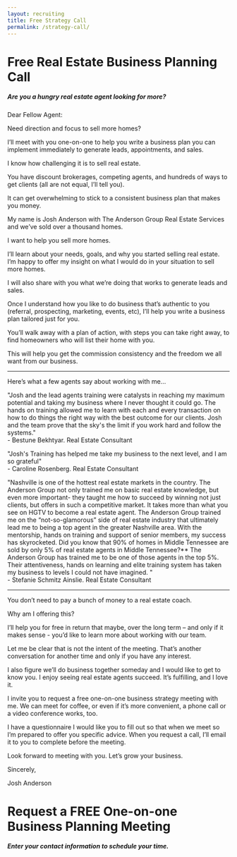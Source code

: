 ```yaml
---
layout: recruiting
title: Free Strategy Call
permalink: /strategy-call/
---
```


<div class="recruiting-page">
<h1 class="join-us">Free Real Estate Business Planning Call</h1>
<h5 class="join-us-subtitle">Are you a hungry real estate agent looking for more?</h5>

<p>Dear Fellow Agent:</p>

<p>Need direction and focus to sell more homes?</p>

<p>I’ll meet with you one-on-one to help you write a business plan you can implement immediately to generate leads, appointments, and sales. </p>

<p>I know how challenging it is to sell real estate.</p>

<p>You have discount brokerages, competing agents, and hundreds of ways to get clients (all are not equal, I’ll tell you).</p>

<p>It can get overwhelming to stick to a consistent business plan that makes you money.</p>

<p>My name is Josh Anderson with The Anderson Group Real Estate Services and we’ve sold over a thousand homes. </p>

<p>I want to help you sell more homes.</p>

<p>I’ll learn about your needs, goals, and why you started selling real estate. I’m happy to offer my insight on what I would do in your situation to sell more homes.</p>

<p>I will also share with you what we’re doing that works to generate leads and sales. </p>

<p>Once I understand how you like to do business that’s authentic to you (referral, prospecting, marketing, events, etc), I’ll help you write a business plan tailored just for you.</p>

<p>You’ll walk away with a plan of action, with steps you can take right away, to find homeowners who will list their home with you. </p>

<p>This will help you get the commission consistency and the freedom we all want from our business.</p>

<hr>
<div class="qanda">
<p class="section-title">Here’s what a few agents say about working with me…</p>

<p><span class="quote">"Josh and the lead agents training were catalysts in reaching my maximum potential and taking my business where I never thought it could go. The hands on training allowed me to learn with each and every transaction on how to do things the right way with the best outcome for our clients. Josh and the team prove that the sky's the limit if you work hard and follow the systems."</span><br>
<span class="author">- Bestune Bekhtyar. Real Estate Consultant</span></p>

<p><span class="quote">"Josh's Training has helped me take my business to the next level, and I am so grateful"</span><br>
<span class="author">- Caroline Rosenberg. Real Estate Consultant</span></p>

<p><span class="quote">"Nashville is one of the hottest real estate markets in the country.  The Anderson Group not only trained me on basic real estate knowledge, but even more important- they taught me how to succeed by winning not just clients, but offers in such a competitive market.
It takes more than what you see on HGTV to become a real estate agent.  The Anderson Group trained me on the “not-so-glamorous” side of real estate industry that ultimately lead me to being a top agent in the greater Nashville area. With the mentorship, hands on training and support of senior members, my success has skyrocketed.
Did you know that 90% of homes in Middle Tennessee are sold by only 5% of real estate agents in Middle Tennessee?** The Anderson Group has trained me to be one of those agents in the top 5%.  Their attentiveness, hands on learning and elite training system has taken my business to levels I could not have imagined.
"</span><br>
<span class="author">- Stefanie Schmitz Ainslie. Real Estate Consultant</span></p>
</div>
<hr>

<p>You don’t need to pay a bunch of money to a real estate coach.</p>

<p>Why am I offering this?</p>

<p>I’ll help you for free in return that maybe, over the long term – and only if it makes sense - you’d like to learn more about working with our team.</p>

<p>Let me be clear that is not the intent of the meeting. That’s another conversation for another time and only if you have any interest.</p>

<p>I also figure we’ll do business together someday and I would like to get to know you. I enjoy seeing real estate agents succeed. It’s fulfilling, and I love it.</p>

<p>I invite you to request a free one-on-one business strategy meeting with me. We can meet for coffee, or even if it’s more convenient, a phone call or a video conference works, too.</p>

<p>I have a questionnaire I would like you to fill out so that when we meet so I’m prepared to offer you specific advice. When you request a call, I’ll email it to you to complete before the meeting.</p>

<p>Look forward to meeting with you. Let’s grow your business.</p>

<p>Sincerely,</p>

<p>Josh Anderson</p>


<h1 class="business">Request a FREE One-on-one Business Planning Meeting</h1>
<h5 class="business-subtitle">Enter your contact information to schedule your time.</h5>

<script charset="utf-8" type="text/javascript" src="//js.hsforms.net/forms/shell.js"></script>
<script>
  hbspt.forms.create({
	portalId: "6380893",
	formId: "a1905084-41a7-42a5-b33f-751f92fac7dc"
});
</script>
